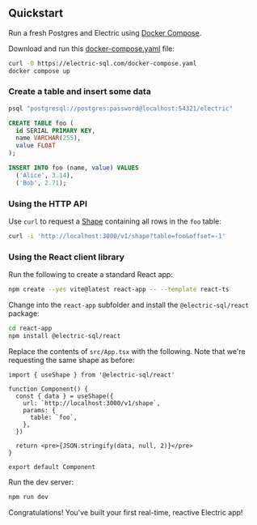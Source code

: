 ## Quickstart

Run a fresh Postgres and Electric using [Docker Compose](https://docs.docker.com/compose).

Download and run this [docker-compose.yaml](https://github.com/electric-sql/electric/blob/main/website/public/docker-compose.yaml) file:

```sh
curl -O https://electric-sql.com/docker-compose.yaml
docker compose up
```

### Create a table and insert some data

```sh
psql "postgresql://postgres:password@localhost:54321/electric"
```

```sql
CREATE TABLE foo (
  id SERIAL PRIMARY KEY,
  name VARCHAR(255),
  value FLOAT
);
```

```sql
INSERT INTO foo (name, value) VALUES
  ('Alice', 3.14),
  ('Bob', 2.71);
```

### Using the HTTP API

Use `curl` to request a [Shape](/docs/guides/shapes) containing all rows in the `foo` table:

```sh
curl -i 'http://localhost:3000/v1/shape?table=foo&offset=-1'
```

### Using the React client library

Run the following to create a standard React app:

```sh
npm create --yes vite@latest react-app -- --template react-ts
```

Change into the `react-app` subfolder and install the `@electric-sql/react` package:

```sh
cd react-app
npm install @electric-sql/react
```

Replace the contents of `src/App.tsx` with the following. Note that we're requesting the same shape as before:

```tsx
import { useShape } from '@electric-sql/react'

function Component() {
  const { data } = useShape({
    url: `http://localhost:3000/v1/shape`,
    params: {
      table: `foo`,
    },
  })

  return <pre>{JSON.stringify(data, null, 2)}</pre>
}

export default Component
```

Run the dev server:

```sh
npm run dev
```

Congratulations! You've built your first real-time, reactive Electric app!
